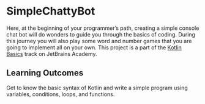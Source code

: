 # SimpleChattyBot
Here, at the beginning of your programmer’s path, creating a simple console chat bot will do wonders to guide you through the basics of coding. During this journey you will also play some word and number games that you are going to implement all on your own.
This project is a part of the [Kotlin Basics](https://hyperskill.org/tracks/18) track on JetBrains Academy.

## Learning Outcomes
Get to know the basic syntax of Kotlin and write a simple program using variables, conditions, loops, and functions.
